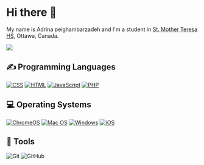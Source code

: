 <h1>Hi there 👋</h1>
<p>My name is Adrina peighambarzadeh and I'm a student in <a href="https://teh.ocsb.ca/">St. Mother Teresa HS</a>, Ottawa, Canada.</p>
<img src="https://i.pinimg.com/736x/aa/e9/fa/aae9fa8f8275b347515627de7e537d18.jpg"/>


<h2>✍ Programming Languages</h2>
<p>
 <a href="https://github.com/search?q=user%3AAdrina-peighambarzadeh+language%3Acss"><img alt="CSS" src="https://img.shields.io/badge/CSS-1572B6.svg?logo=css3&logoColor=white"></a>
  <a href="https://github.com/search?q=user%3AAdrina-peighambarzadeh+language%3Ahtml"><img alt="HTML" src="https://img.shields.io/badge/HTML-E34F26.svg?logo=html5&logoColor=white"></a>
    <a href="https://github.com/search?q=user%3AAdrina-peighambarzadeh+language%3Ajavascript"><img alt="JavaScript" src="https://img.shields.io/badge/JavaScript-F7DF1E.svg?logo=javascript&logoColor=white"></a>
 <a href="https://github.com/search?q=user%3AAdrina-peighambarzadeh+language%3Aphp"><img alt="PHP" src="https://img.shields.io/badge/PHP-%23777BB4.svg?logo=php&logoColor=black"></a>
 </p>
 <h2>💻 Operating Systems</h2>
<p>
 <a href="https://www.google.com/intl/en_ca/chromebook/chrome-os/"><img src="https://img.shields.io/badge/chrome%20os-3d89fc?logo=google%20chrome&logoColor=white" alt="ChromeOS"></a>
   <a href="https://www.apple.com/ca/macos/"><img src="https://img.shields.io/badge/mac%20os-000000?logo=macos&logoColor=white" alt="Mac OS"></a>
     <a href="https://www.microsoft.com/en-ca/windows/"><img src="https://img.shields.io/badge/Windows-0078D6?logo=windows&logoColor=white" alt="Windows"></a>
      <a href="https://www.apple.com/ca/ios/"><img src="https://img.shields.io/badge/iOS-000000?logo=ios&logoColor=white" alt="iOS"></a>

## 🔧 Tools
 ![Git](https://img.shields.io/badge/git-%23F05033.svg?style=for-the-badge&logo=git&logoColor=white)
  ![GitHub](https://img.shields.io/badge/github-%23121011.svg?style=for-the-badge&logo=github&logoColor=white)
